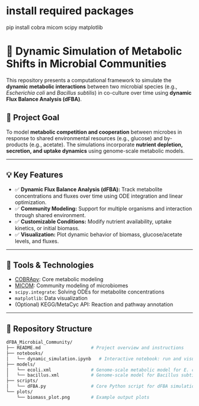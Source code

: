 # install required packages
pip install cobra micom scipy matplotlib
# 🔬 Dynamic Simulation of Metabolic Shifts in Microbial Communities

This repository presents a computational framework to simulate the **dynamic metabolic interactions** between two microbial species (e.g., *Escherichia coli* and *Bacillus subtilis*) in co-culture over time using **dynamic Flux Balance Analysis (dFBA)**.

## 🎯 Project Goal

To model **metabolic competition and cooperation** between microbes in response to shared environmental resources (e.g., glucose) and by-products (e.g., acetate). The simulations incorporate **nutrient depletion, secretion, and uptake dynamics** using genome-scale metabolic models.

---

## 💡 Key Features

- ✅ **Dynamic Flux Balance Analysis (dFBA):** Track metabolite concentrations and fluxes over time using ODE integration and linear optimization.
- ✅ **Community Modeling:** Support for multiple organisms and interaction through shared environment.
- ✅ **Customizable Conditions:** Modify nutrient availability, uptake kinetics, or initial biomass.
- ✅ **Visualization:** Plot dynamic behavior of biomass, glucose/acetate levels, and fluxes.

---

## 🧰 Tools & Technologies

- [COBRApy](https://cobrapy.readthedocs.io/en/latest/): Core metabolic modeling
- [MICOM](https://micom-dev.github.io/): Community modeling of microbiomes
- `scipy.integrate`: Solving ODEs for metabolite concentrations
- `matplotlib`: Data visualization
- (Optional) KEGG/MetaCyc API: Reaction and pathway annotation

---

## 📁 Repository Structure

```bash
dFBA_Microbial_Community/
├── README.md                   # Project overview and instructions
├── notebooks/
│   └── dynamic_simulation.ipynb   # Interactive notebook: run and visualize dFBA
├── models/
│   └── ecoli.xml               # Genome-scale metabolic model for E. coli
│   └── bacillus.xml            # Genome-scale model for Bacillus subtilis
├── scripts/
│   └── dFBA.py                 # Core Python script for dFBA simulation
└── plots/
    └── biomass_plot.png        # Example output plots
